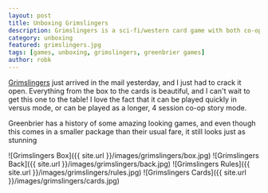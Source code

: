 ```yaml
---
layout: post
title: Unboxing Grimslingers
description: Grimslingers is a sci-fi/western card game with both co-op and versus modes. Let's unbox it and see what's inside.
category: unboxing
featured: grimslingers.jpg
tags: [games, unboxing, grimslingers, greenbrier games]
author: robk
---
```


[Grimslingers](http://press.greenbriergames.com/sheet.php?p=project_grimslingers) just arrived in the mail yesterday, and I just had to crack it open. Everything from the box to the cards is beautiful, and I can't wait to get this one to the table! I love the fact that it can be played quickly in versus mode, or can be played as a longer, 4 session co-op story mode.

Greenbrier has a history of some amazing looking games, and even though this comes in a smaller package than their usual fare, it still looks just as stunning


![Grimslingers Box]({{ site.url }}/images/grimslingers/box.jpg)
![Grimslingers Back]({{ site.url }}/images/grimslingers/back.jpg)
![Grimslingers Rules]({{ site.url }}/images/grimslingers/rules.jpg)
![Grimslingers Cards]({{ site.url }}/images/grimslingers/cards.jpg)
